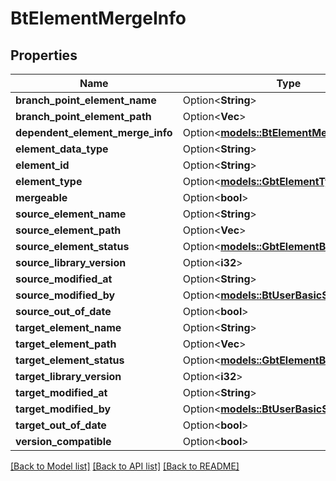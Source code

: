 # BtElementMergeInfo

## Properties

Name | Type | Description | Notes
------------ | ------------- | ------------- | -------------
**branch_point_element_name** | Option<**String**> |  | [optional]
**branch_point_element_path** | Option<**Vec<String>**> |  | [optional]
**dependent_element_merge_info** | Option<[**models::BtElementMergeInfo**](BTElementMergeInfo.md)> |  | [optional]
**element_data_type** | Option<**String**> |  | [optional]
**element_id** | Option<**String**> |  | [optional]
**element_type** | Option<[**models::GbtElementType**](GBTElementType.md)> |  | [optional]
**mergeable** | Option<**bool**> |  | [optional]
**source_element_name** | Option<**String**> |  | [optional]
**source_element_path** | Option<**Vec<String>**> |  | [optional]
**source_element_status** | Option<[**models::GbtElementBranchStatus**](GBTElementBranchStatus.md)> |  | [optional]
**source_library_version** | Option<**i32**> |  | [optional]
**source_modified_at** | Option<**String**> |  | [optional]
**source_modified_by** | Option<[**models::BtUserBasicSummaryInfo**](BTUserBasicSummaryInfo.md)> |  | [optional]
**source_out_of_date** | Option<**bool**> |  | [optional]
**target_element_name** | Option<**String**> |  | [optional]
**target_element_path** | Option<**Vec<String>**> |  | [optional]
**target_element_status** | Option<[**models::GbtElementBranchStatus**](GBTElementBranchStatus.md)> |  | [optional]
**target_library_version** | Option<**i32**> |  | [optional]
**target_modified_at** | Option<**String**> |  | [optional]
**target_modified_by** | Option<[**models::BtUserBasicSummaryInfo**](BTUserBasicSummaryInfo.md)> |  | [optional]
**target_out_of_date** | Option<**bool**> |  | [optional]
**version_compatible** | Option<**bool**> |  | [optional]

[[Back to Model list]](../README.md#documentation-for-models) [[Back to API list]](../README.md#documentation-for-api-endpoints) [[Back to README]](../README.md)


